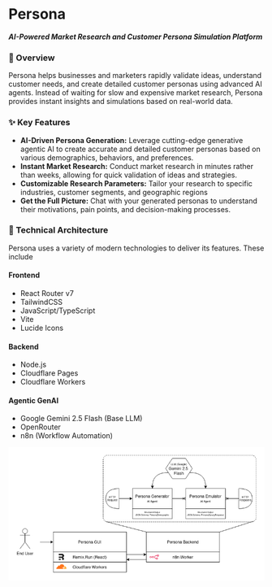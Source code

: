 # Persona

**_AI-Powered Market Research and Customer Persona Simulation Platform_**

### :rocket: Overview

Persona helps businesses and marketers rapidly validate ideas, understand customer needs, and create detailed customer personas using advanced AI agents. Instead of waiting for slow and expensive market research, Persona provides instant insights and simulations based on real-world data.

### :sparkles: Key Features

- **AI-Driven Persona Generation:** Leverage cutting-edge generative agentic AI to create accurate and detailed customer personas based on various demographics, behaviors, and preferences.
- **Instant Market Research:** Conduct market research in minutes rather than weeks, allowing for quick validation of ideas and strategies.
- **Customizable Research Parameters:** Tailor your research to specific industries, customer segments, and geographic regions
- **Get the Full Picture:** Chat with your generated personas to understand their motivations, pain points, and decision-making processes.

### :jigsaw: Technical Architecture

Persona uses a variety of modern technologies to deliver its features. These include

#### Frontend

- React Router v7
- TailwindCSS
- JavaScript/TypeScript
- Vite
- Lucide Icons

#### Backend

- Node.js
- Cloudflare Pages
- Cloudflare Workers

#### Agentic GenAI

- Google Gemini 2.5 Flash (Base LLM)
- OpenRouter
- n8n (Workflow Automation)

![Persona Architecture](./assets/persona_architecture.png)
